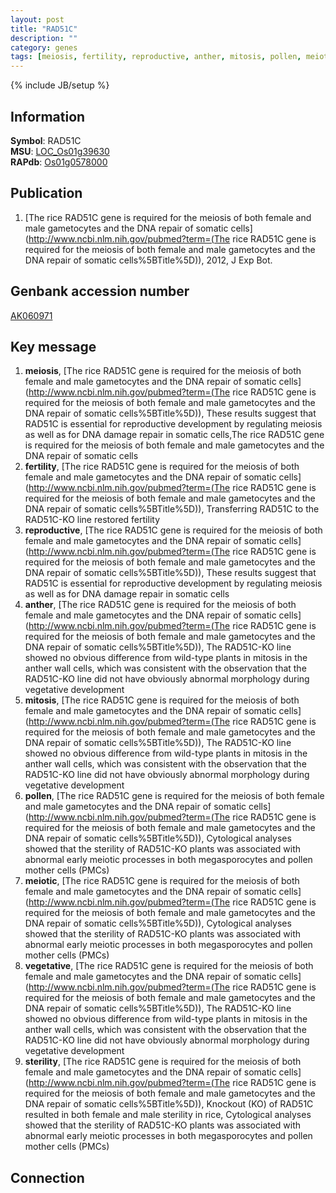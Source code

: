 ```yaml
---
layout: post
title: "RAD51C"
description: ""
category: genes
tags: [meiosis, fertility, reproductive, anther, mitosis, pollen, meiotic, vegetative, sterility]
---
```

{% include JB/setup %}

## Information
__Symbol__: RAD51C  
__MSU__: [LOC_Os01g39630](http://rice.plantbiology.msu.edu/cgi-bin/ORF_infopage.cgi?orf=LOC_Os01g39630)  
__RAPdb__: [Os01g0578000](http://rapdb.dna.affrc.go.jp/viewer/gbrowse_details/irgsp1?name=Os01g0578000)  

## Publication
1. [The rice RAD51C gene is required for the meiosis of both female and male gametocytes and the DNA repair of somatic cells](http://www.ncbi.nlm.nih.gov/pubmed?term=(The rice RAD51C gene is required for the meiosis of both female and male gametocytes and the DNA repair of somatic cells%5BTitle%5D)), 2012, J Exp Bot.

## Genbank accession number
[AK060971](http://www.ncbi.nlm.nih.gov/nuccore/AK060971)

## Key message
1. __meiosis__, [The rice RAD51C gene is required for the meiosis of both female and male gametocytes and the DNA repair of somatic cells](http://www.ncbi.nlm.nih.gov/pubmed?term=(The rice RAD51C gene is required for the meiosis of both female and male gametocytes and the DNA repair of somatic cells%5BTitle%5D)),  These results suggest that RAD51C is essential for reproductive development by regulating meiosis as well as for DNA damage repair in somatic cells,The rice RAD51C gene is required for the meiosis of both female and male gametocytes and the DNA repair of somatic cells
2. __fertility__, [The rice RAD51C gene is required for the meiosis of both female and male gametocytes and the DNA repair of somatic cells](http://www.ncbi.nlm.nih.gov/pubmed?term=(The rice RAD51C gene is required for the meiosis of both female and male gametocytes and the DNA repair of somatic cells%5BTitle%5D)),  Transferring RAD51C to the RAD51C-KO line restored fertility
3. __reproductive__, [The rice RAD51C gene is required for the meiosis of both female and male gametocytes and the DNA repair of somatic cells](http://www.ncbi.nlm.nih.gov/pubmed?term=(The rice RAD51C gene is required for the meiosis of both female and male gametocytes and the DNA repair of somatic cells%5BTitle%5D)),  These results suggest that RAD51C is essential for reproductive development by regulating meiosis as well as for DNA damage repair in somatic cells
4. __anther__, [The rice RAD51C gene is required for the meiosis of both female and male gametocytes and the DNA repair of somatic cells](http://www.ncbi.nlm.nih.gov/pubmed?term=(The rice RAD51C gene is required for the meiosis of both female and male gametocytes and the DNA repair of somatic cells%5BTitle%5D)),  The RAD51C-KO line showed no obvious difference from wild-type plants in mitosis in the anther wall cells, which was consistent with the observation that the RAD51C-KO line did not have obviously abnormal morphology during vegetative development
5. __mitosis__, [The rice RAD51C gene is required for the meiosis of both female and male gametocytes and the DNA repair of somatic cells](http://www.ncbi.nlm.nih.gov/pubmed?term=(The rice RAD51C gene is required for the meiosis of both female and male gametocytes and the DNA repair of somatic cells%5BTitle%5D)),  The RAD51C-KO line showed no obvious difference from wild-type plants in mitosis in the anther wall cells, which was consistent with the observation that the RAD51C-KO line did not have obviously abnormal morphology during vegetative development
6. __pollen__, [The rice RAD51C gene is required for the meiosis of both female and male gametocytes and the DNA repair of somatic cells](http://www.ncbi.nlm.nih.gov/pubmed?term=(The rice RAD51C gene is required for the meiosis of both female and male gametocytes and the DNA repair of somatic cells%5BTitle%5D)),  Cytological analyses showed that the sterility of RAD51C-KO plants was associated with abnormal early meiotic processes in both megasporocytes and pollen mother cells (PMCs)
7. __meiotic__, [The rice RAD51C gene is required for the meiosis of both female and male gametocytes and the DNA repair of somatic cells](http://www.ncbi.nlm.nih.gov/pubmed?term=(The rice RAD51C gene is required for the meiosis of both female and male gametocytes and the DNA repair of somatic cells%5BTitle%5D)),  Cytological analyses showed that the sterility of RAD51C-KO plants was associated with abnormal early meiotic processes in both megasporocytes and pollen mother cells (PMCs)
8. __vegetative__, [The rice RAD51C gene is required for the meiosis of both female and male gametocytes and the DNA repair of somatic cells](http://www.ncbi.nlm.nih.gov/pubmed?term=(The rice RAD51C gene is required for the meiosis of both female and male gametocytes and the DNA repair of somatic cells%5BTitle%5D)),  The RAD51C-KO line showed no obvious difference from wild-type plants in mitosis in the anther wall cells, which was consistent with the observation that the RAD51C-KO line did not have obviously abnormal morphology during vegetative development
9. __sterility__, [The rice RAD51C gene is required for the meiosis of both female and male gametocytes and the DNA repair of somatic cells](http://www.ncbi.nlm.nih.gov/pubmed?term=(The rice RAD51C gene is required for the meiosis of both female and male gametocytes and the DNA repair of somatic cells%5BTitle%5D)),  Knockout (KO) of RAD51C resulted in both female and male sterility in rice, Cytological analyses showed that the sterility of RAD51C-KO plants was associated with abnormal early meiotic processes in both megasporocytes and pollen mother cells (PMCs)

## Connection


